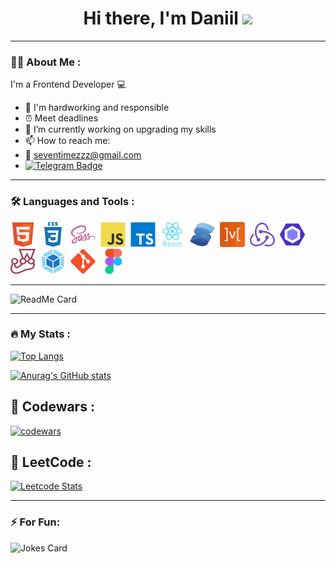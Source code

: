<h1 align="center">Hi there, I'm Daniil
  <img src="https://github.com/blackcater/blackcater/raw/main/images/banner.gif" height="32"/>
</h1>

---

### :man_technologist: About Me :

I'm a Frontend Developer :computer:

- :muscle: I'm hardworking and responsible
- :alarm_clock: Meet deadlines
- 🔭 I’m currently working on upgrading my skills
- 📫 How to reach me:
- :email: seventimezzz@gmail.com
- [![Telegram Badge](https://img.shields.io/badge/Telegram-blue?style=flat&logo=Telegram&logoColor=white)](https://t.me/Seventimezzz)

---

### :hammer_and_wrench: Languages and Tools :

<div>
  <img src="https://github.com/devicons/devicon/blob/master/icons/html5/html5-original.svg" title="HTML5" alt="HTML" width="40" height="40"/>&nbsp;
  <img src="https://github.com/devicons/devicon/blob/master/icons/css3/css3-plain-wordmark.svg"  title="CSS3" alt="CSS" width="40" height="40"/>&nbsp;
  <img src="https://github.com/devicons/devicon/blob/master/icons/sass/sass-original.svg" title="SASS" alt="SASS" width="40" height="40"/>&nbsp;
  <img src="https://github.com/devicons/devicon/blob/master/icons/javascript/javascript-original.svg" title="JavaScript" alt="JavaScript" width="40" height="40"/>&nbsp;
  <img src="https://github.com/devicons/devicon/blob/master/icons/typescript/typescript-original.svg" title="Typescript" alt="Typescript" width="40" height="40"/>&nbsp;
  <img src="https://github.com/devicons/devicon/blob/master/icons/react/react-original-wordmark.svg" title="React" alt="React" width="40" height="40"/>&nbsp;
  <img src="https://github.com/devicons/devicon/blob/master/icons/solidjs/solidjs-original.svg" title="SolidJS" alt="SolidJS" width="40" height="40"/>&nbsp;
  <img src="https://github.com/devicons/devicon/blob/master/icons/mobx/mobx-original.svg" title="MOBX" alt="MOBX " width="40" height="40"/>&nbsp;
  <img src="https://github.com/devicons/devicon/blob/master/icons/redux/redux-original.svg" title="Redux" alt="Redux " width="40" height="40"/>&nbsp;
  <img src="https://github.com/devicons/devicon/blob/master/icons/eslint/eslint-original.svg" title="ESLint" alt="ESLint" width="40" height="40"/>&nbsp;
  <img src="https://github.com/devicons/devicon/blob/master/icons/jest/jest-plain.svg" title="Jest" alt="Jest" width="40" height="40"/>&nbsp;
  <img src="https://github.com/devicons/devicon/blob/master/icons/webpack/webpack-original.svg" title="Webpack" alt="Webpack" width="40" height="40"/>&nbsp;
  <img src="https://github.com/devicons/devicon/blob/master/icons/git/git-original.svg" title="Git" **alt="Git" width="40" height="40"/>&nbsp;
   <img src="https://github.com/devicons/devicon/blob/master/icons/figma/figma-original.svg" title="Figma" **alt="Figma" width="40" height="40"/>&nbsp;
</div>

---

![ReadMe Card](https://github-readme-stats.vercel.app/api/pin/?username=Seventimezzz&repo=your-weather)

---

### :fire: My Stats :

[![Top Langs](https://github-readme-stats.vercel.app/api/top-langs/?username=seventimezzz&layout=compact&theme=vision-friendly-dark)](https://github.com/anuraghazra/github-readme-stats)

[![Anurag's GitHub stats](https://github-readme-stats.vercel.app/api?username=seventimezzz&show_icons=true&theme=onedark)](https://github.com/anuraghazra/github-readme-stats)

## :brain: Codewars :

[![codewars](https://www.codewars.com/users/Seventimezzz/badges/large)](https://www.codewars.com/users/Seventimezzz)

## :brain: LeetCode :

[![Leetcode Stats](https://leetcard.jacoblin.cool/seventimezzz)](https://leetcode.com/u/seventimezzz)

---

### ⚡ For Fun:

![Jokes Card](https://readme-jokes.vercel.app/api)
